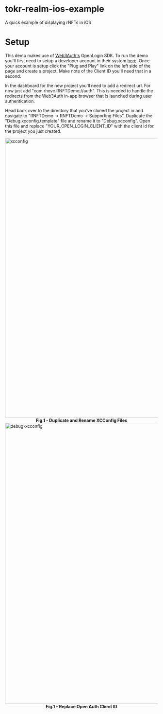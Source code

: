 # tokr-realm-ios-example
A quick example of displaying rNFTs in iOS

# Setup

This demo makes use of [Web3Auth's](https://web3auth.io/) OpenLogin SDK. To run the demo you'll first need to setup a developer account in their system [here](https://dashboard.web3auth.io/). Once your account is setup click the "Plug and Play" link on the left side of the page and create a project. Make note of the Client ID you'll need that in a second.

In the dashboard for the new project you'll need to add a redirect url. For now just add "com.rhove.RNFTDemo://auth". This is needed to handle the redirects from the Web3Auth in-app browser that is launched during user authentication.

Head back over to the directory that you've cloned the project in and navigate to "RNFTDemo -> RNFTDemo -> Supporting Files". Duplicate the "Debug.xcconfig.template" file and rename it to "Debug.xcconfig". Open this file and replace "YOUR_OPEN_LOGIN_CLIENT_ID" with the client id for the project you just created.

<img width="921" alt="xcconfig" src="https://user-images.githubusercontent.com/282512/158829714-a21e7323-c902-470b-8be6-c04bbd542b67.png">
<figcaption align = "center"><b>Fig.1 - Duplicate and Rename XCConfig Files</b></figcaption>

<img width="925" alt="debug-xcconfig" src="https://user-images.githubusercontent.com/282512/158829762-666e5a1f-cfd3-48d2-80f0-46460d3b5e3a.png">
<figcaption align = "center"><b>Fig.1 - Replace Open Auth Client ID</b></figcaption>
